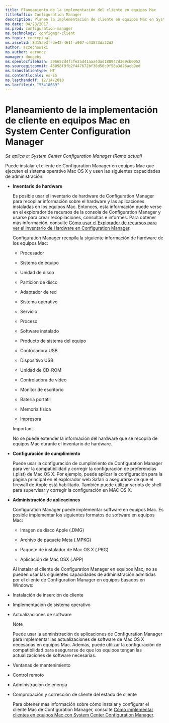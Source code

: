 ```yaml
---
title: Planeamiento de la implementación del cliente en equipos Mac
titleSuffix: Configuration Manager
description: Planee la implementación de cliente en equipos Mac en System Center Configuration Manager.
ms.date: 04/23/2017
ms.prod: configuration-manager
ms.technology: configmgr-client
ms.topic: conceptual
ms.assetid: 8d15ae3f-de42-461f-a907-c43873da22d2
author: aczechowski
ms.author: aaroncz
manager: dougeby
ms.openlocfilehash: 396652d4fcfe2ad41aaa4dad188947d369cb0052
ms.sourcegitcommit: 48098f9fb2f447672bf36d50c9f58a3d26acb9ed
ms.translationtype: HT
ms.contentlocale: es-ES
ms.lasthandoff: 12/14/2018
ms.locfileid: "53418669"
---
```

# <a name="planning-for-client-deployment-to-mac-computers-in-system-center-configuration-manager"></a>Planeamiento de la implementación de cliente en equipos Mac en System Center Configuration Manager

*Se aplica a: System Center Configuration Manager (Rama actual)*

Puede instalar el cliente de Configuration Manager en equipos Mac que ejecuten el sistema operativo Mac OS X y usen las siguientes capacidades de administración:  

- **Inventario de hardware**  

   Es posible usar el inventario de hardware de Configuration Manager para recopilar información sobre el hardware y las aplicaciones instaladas en los equipos Mac. Entonces, esta información puede verse en el explorador de recursos de la consola de Configuration Manager y usarse para crear recopilaciones, consultas e informes. Para obtener más información, consulte [Cómo usar el Explorador de recursos para ver el inventario de Hardware en Configuration Manager](../../../../core/clients/manage/inventory/use-resource-explorer-to-view-hardware-inventory.md).  

   Configuration Manager recopila la siguiente información de hardware de los equipos Mac:  

  -   Procesador  

  -   Sistema de equipo  

  -   Unidad de disco  

  -   Partición de disco  

  -   Adaptador de red  

  -   Sistema operativo  

  -   Servicio  

  -   Proceso  

  -   Software instalado  

  -   Producto de sistema del equipo  

  -   Controladora USB  

  -   Dispositivo USB  

  -   Unidad de CD-ROM  

  -   Controladora de vídeo  

  -   Monitor de escritorio  

  -   Batería portátil  

  -   Memoria física  

  -   Impresora  

  > [!IMPORTANT]  
  >  No se puede extender la información del hardware que se recopila de equipos Mac durante el inventario de hardware.  

- **Configuración de cumplimiento**  

   Puede usar la configuración de cumplimiento de Configuration Manager para ver la compatibilidad y corregir la configuración de preferencias (.plist) de Mac OS X. Por ejemplo, puede aplicar la configuración para la página principal en el explorador web Safari o asegurarse de que el firewall de Apple está habilitado. También puede utilizar scripts de shell para supervisar y corregir la configuración en MAC OS X.  

- **Administración de aplicaciones**  

   Configuration Manager puede implementar software en equipos Mac. Es posible implementar los siguientes formatos de software en equipos Mac:  

  -   Imagen de disco Apple (.DMG)  

  -   Archivo de paquete Meta (.MPKG)  

  -   Paquete de instalador de Mac OS X (.PKG)  

  -   Aplicación de Mac OSX (.APP)  

  Al instalar el cliente de Configuration Manager en equipos Mac, no se pueden usar las siguientes capacidades de administración admitidas por el cliente de Configuration Manager en equipos basados en Windows:  

- Instalación de inserción de cliente  

- Implementación de sistema operativo  

- Actualizaciones de software  

  > [!NOTE]  
  >  Puede usar la administración de aplicaciones de Configuration Manager para implementar las actualizaciones de software de Mac OS X necesarias en equipos Mac. Además, puede utilizar la configuración de compatibilidad para asegurarse de que los equipos tengan las actualizaciones de software necesarias.  

- Ventanas de mantenimiento  

- Control remoto  

- Administración de energía  

- Comprobación y corrección de cliente del estado de cliente  

  Para obtener más información sobre cómo instalar y configurar el cliente Mac de Configuration Manager, consulte [Cómo implementar clientes en equipos Mac con System Center Configuration Manager](../../../../core/clients/deploy/deploy-clients-to-macs.md).
